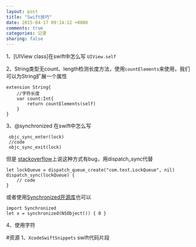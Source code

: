 ```yaml
---
layout: post
title: "Swift技巧"
date: 2015-04-17 09:14:12 +0800
comments: true
categories: 记录
sharing: false
---
```

1、[UIView class]在swift中怎么写  `UIView.self`

2、String类型无count、length检测长度方法，使用`countElements`来使用，我们可以为String扩展一个属性

	extension String{
	    //字符长度
	    var count:Int{
	        return countElements(self)
	    }
	}

<!--more-->

3、@synchronized 在swift中怎么写
	
	 objc_sync_enter(lock)
	 //code
	 objc_sync_exit(lock)
但是 [stackoverflow](http://stackoverflow.com/questions/24045895/what-is-the-swift-equivalent-to-objective-cs-synchronized)上说这种方式有bug，用dispatch_sync代替

	let lockQueue = dispatch_queue_create("com.test.LockQueue", nil)
	dispatch_sync(lockQueue) {
	    // code
	}
	
或者使用[Synchronized开源库](https://github.com/ide/Synchronized)也可以

	import Synchronized
	let x = synchronized(NSObject()) { 0 }
	
	
4、使用字符




#资源
1、`XcodeSwiftSnippets` swift代码片段